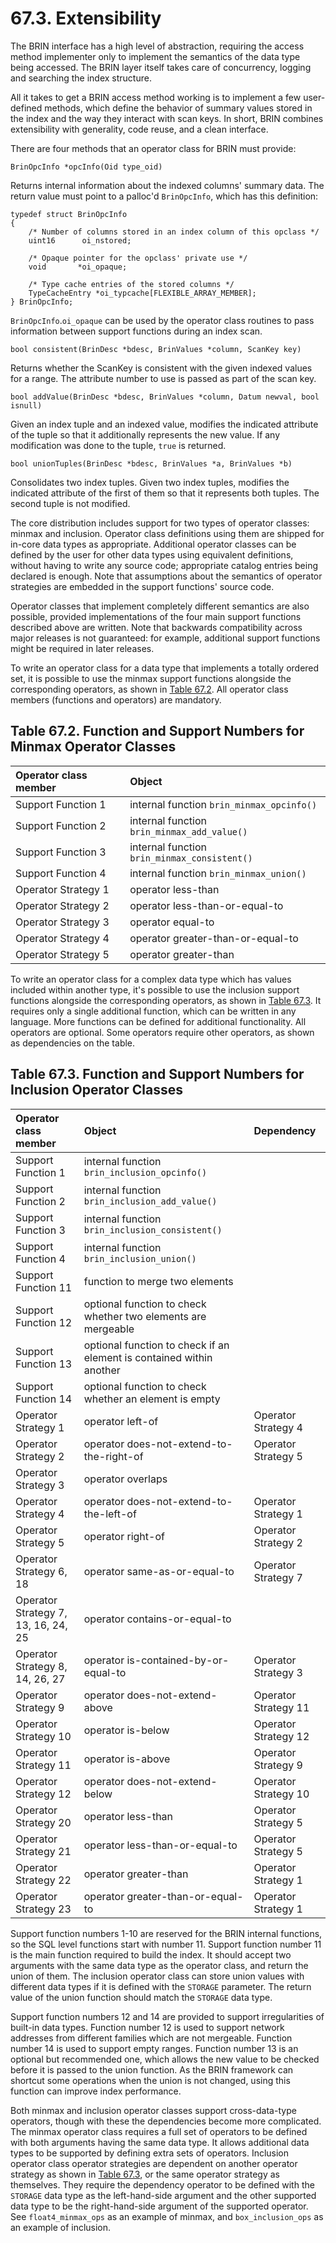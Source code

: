 # 67.3. Extensibility

The BRIN interface has a high level of abstraction, requiring the access method implementer only to implement the semantics of the data type being accessed. The BRIN layer itself takes care of concurrency, logging and searching the index structure.

All it takes to get a BRIN access method working is to implement a few user-defined methods, which define the behavior of summary values stored in the index and the way they interact with scan keys. In short, BRIN combines extensibility with generality, code reuse, and a clean interface.

There are four methods that an operator class for BRIN must provide:

`BrinOpcInfo *opcInfo(Oid type_oid)`

Returns internal information about the indexed columns' summary data. The return value must point to a palloc'd `BrinOpcInfo`, which has this definition:

```text
typedef struct BrinOpcInfo
{
    /* Number of columns stored in an index column of this opclass */
    uint16      oi_nstored;

    /* Opaque pointer for the opclass' private use */
    void       *oi_opaque;

    /* Type cache entries of the stored columns */
    TypeCacheEntry *oi_typcache[FLEXIBLE_ARRAY_MEMBER];
} BrinOpcInfo;
```

`BrinOpcInfo`.`oi_opaque` can be used by the operator class routines to pass information between support functions during an index scan.

`bool consistent(BrinDesc *bdesc, BrinValues *column, ScanKey key)`

Returns whether the ScanKey is consistent with the given indexed values for a range. The attribute number to use is passed as part of the scan key.

`bool addValue(BrinDesc *bdesc, BrinValues *column, Datum newval, bool isnull)`

Given an index tuple and an indexed value, modifies the indicated attribute of the tuple so that it additionally represents the new value. If any modification was done to the tuple, `true` is returned.

`bool unionTuples(BrinDesc *bdesc, BrinValues *a, BrinValues *b)`

Consolidates two index tuples. Given two index tuples, modifies the indicated attribute of the first of them so that it represents both tuples. The second tuple is not modified.

The core distribution includes support for two types of operator classes: minmax and inclusion. Operator class definitions using them are shipped for in-core data types as appropriate. Additional operator classes can be defined by the user for other data types using equivalent definitions, without having to write any source code; appropriate catalog entries being declared is enough. Note that assumptions about the semantics of operator strategies are embedded in the support functions' source code.

Operator classes that implement completely different semantics are also possible, provided implementations of the four main support functions described above are written. Note that backwards compatibility across major releases is not guaranteed: for example, additional support functions might be required in later releases.

To write an operator class for a data type that implements a totally ordered set, it is possible to use the minmax support functions alongside the corresponding operators, as shown in [Table 67.2](https://www.postgresql.org/docs/12/brin-extensibility.html#BRIN-EXTENSIBILITY-MINMAX-TABLE). All operator class members \(functions and operators\) are mandatory.

## **Table 67.2. Function and Support Numbers for Minmax Operator Classes**

| Operator class member | Object |
| :--- | :--- |
| Support Function 1 | internal function `brin_minmax_opcinfo()` |
| Support Function 2 | internal function `brin_minmax_add_value()` |
| Support Function 3 | internal function `brin_minmax_consistent()` |
| Support Function 4 | internal function `brin_minmax_union()` |
| Operator Strategy 1 | operator less-than |
| Operator Strategy 2 | operator less-than-or-equal-to |
| Operator Strategy 3 | operator equal-to |
| Operator Strategy 4 | operator greater-than-or-equal-to |
| Operator Strategy 5 | operator greater-than |

To write an operator class for a complex data type which has values included within another type, it's possible to use the inclusion support functions alongside the corresponding operators, as shown in [Table 67.3](https://www.postgresql.org/docs/12/brin-extensibility.html#BRIN-EXTENSIBILITY-INCLUSION-TABLE). It requires only a single additional function, which can be written in any language. More functions can be defined for additional functionality. All operators are optional. Some operators require other operators, as shown as dependencies on the table.

## **Table 67.3. Function and Support Numbers for Inclusion Operator Classes**

| Operator class member | Object | Dependency |
| :--- | :--- | :--- |
| Support Function 1 | internal function `brin_inclusion_opcinfo()` |  |
| Support Function 2 | internal function `brin_inclusion_add_value()` |  |
| Support Function 3 | internal function `brin_inclusion_consistent()` |  |
| Support Function 4 | internal function `brin_inclusion_union()` |  |
| Support Function 11 | function to merge two elements |  |
| Support Function 12 | optional function to check whether two elements are mergeable |  |
| Support Function 13 | optional function to check if an element is contained within another |  |
| Support Function 14 | optional function to check whether an element is empty |  |
| Operator Strategy 1 | operator left-of | Operator Strategy 4 |
| Operator Strategy 2 | operator does-not-extend-to-the-right-of | Operator Strategy 5 |
| Operator Strategy 3 | operator overlaps |  |
| Operator Strategy 4 | operator does-not-extend-to-the-left-of | Operator Strategy 1 |
| Operator Strategy 5 | operator right-of | Operator Strategy 2 |
| Operator Strategy 6, 18 | operator same-as-or-equal-to | Operator Strategy 7 |
| Operator Strategy 7, 13, 16, 24, 25 | operator contains-or-equal-to |  |
| Operator Strategy 8, 14, 26, 27 | operator is-contained-by-or-equal-to | Operator Strategy 3 |
| Operator Strategy 9 | operator does-not-extend-above | Operator Strategy 11 |
| Operator Strategy 10 | operator is-below | Operator Strategy 12 |
| Operator Strategy 11 | operator is-above | Operator Strategy 9 |
| Operator Strategy 12 | operator does-not-extend-below | Operator Strategy 10 |
| Operator Strategy 20 | operator less-than | Operator Strategy 5 |
| Operator Strategy 21 | operator less-than-or-equal-to | Operator Strategy 5 |
| Operator Strategy 22 | operator greater-than | Operator Strategy 1 |
| Operator Strategy 23 | operator greater-than-or-equal-to | Operator Strategy 1 |

Support function numbers 1-10 are reserved for the BRIN internal functions, so the SQL level functions start with number 11. Support function number 11 is the main function required to build the index. It should accept two arguments with the same data type as the operator class, and return the union of them. The inclusion operator class can store union values with different data types if it is defined with the `STORAGE` parameter. The return value of the union function should match the `STORAGE` data type.

Support function numbers 12 and 14 are provided to support irregularities of built-in data types. Function number 12 is used to support network addresses from different families which are not mergeable. Function number 14 is used to support empty ranges. Function number 13 is an optional but recommended one, which allows the new value to be checked before it is passed to the union function. As the BRIN framework can shortcut some operations when the union is not changed, using this function can improve index performance.

Both minmax and inclusion operator classes support cross-data-type operators, though with these the dependencies become more complicated. The minmax operator class requires a full set of operators to be defined with both arguments having the same data type. It allows additional data types to be supported by defining extra sets of operators. Inclusion operator class operator strategies are dependent on another operator strategy as shown in [Table 67.3](https://www.postgresql.org/docs/12/brin-extensibility.html#BRIN-EXTENSIBILITY-INCLUSION-TABLE), or the same operator strategy as themselves. They require the dependency operator to be defined with the `STORAGE` data type as the left-hand-side argument and the other supported data type to be the right-hand-side argument of the supported operator. See `float4_minmax_ops` as an example of minmax, and `box_inclusion_ops` as an example of inclusion.

